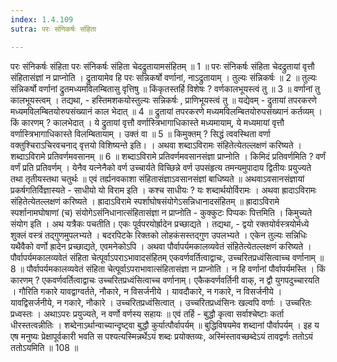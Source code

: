 ```yaml
---
index: 1.4.109
sutra: परः संनिकर्षः संहिता

---
```

 परः संनिकर्षः संहिता परः संनिकर्षः संहिता चेदद्रुतायामसंहितम् ॥ 1 ॥ परः संनिकर्षः संहिता चेदद्रुतायां वृत्तौ संहितासंज्ञां न प्राप्नोति । द्रुतायामेव हि परः सन्निकर्षो वर्णानां, नाऽद्रुतायाम् । तुल्यः संन्निकर्षः ॥ 2 ॥ तुल्यः संन्निकर्षो वर्णानां द्रुतमध्यमविलम्बितासु वृत्तिषु ॥ किंकृतस्तर्हि विशेषः ? वर्णकालभूयस्त्वं तु ॥ 3 ॥ वर्णानां तु कालभूयस्त्वम् । तद्यथा,  -  हस्तिमशकयोस्तुल्यः सन्निकर्षः , प्राणिभूयस्त्वं तु ॥ यद्येवम्  -  द्रुतायां तपरकरणे मध्यमविलम्बितयोरुपसंख्यानं काल भेदात् ॥ 4 ॥ द्रुतायां तपरकरणे मध्यमविलम्बितयोरुपसंख्यानं कर्तव्यम् । किं कारणम् ? कालभेदात् । ये द्रुतायां वृत्तौ वर्णास्त्रिभागाधिकास्ते मध्यमायाम्, ये मध्यमायां वृत्तौ वर्णास्त्रिभागाधिकास्ते विलम्बितायाम् । उक्तं वा ॥ 5 ॥ किमुक्तम् ? सिद्धं त्ववस्थिता वर्णा वक्तुश्चिराऽचिरवचनाद् वृत्तयो विशिष्यन्ते इति। । अथवा शब्दाऽविरामः संहितेत्येतल्लक्षणं करिष्यते । शब्दाऽविरामे प्रतिवर्णमवसानम् ॥ 6 ॥ शब्दाऽविरामे प्रतिवर्णमवसानसंज्ञा प्राप्नोति । किमिदं प्रतिवर्णमिति ? वर्णं वर्णं प्रति प्रतिवर्णम् । येनैव यत्नेनैको वर्ण उच्चार्यते विच्छिन्ने वर्ण उपसंहृत्य तमन्यमुपादाय द्वितीयः प्रयुज्यते तथा तृतीयस्तथा चतुर्थः ॥ एवं तर्ह्यनवकाशा संहितासंज्ञाऽवसानसंज्ञां बाधिष्यते ॥ अथवाऽवसानसंज्ञायां प्रकर्षगतिर्विज्ञास्यते  -  साधीयो यो विराम इति । कश्च साधीयः ? यः शब्दार्थयोर्विरामः । अथवा ह्रादाऽविरामः संहितेत्येतल्लक्षणं करिष्यते । ह्रादाऽविरामे स्पर्शाघोषसंयोगेऽसन्निधानादसंहितम् ॥ ह्रादाऽविरामे स्पर्शानामघोषाणां (च) संयोगेऽसंनिधानात्संहितासंज्ञा न प्राप्नोति  -  कुक्कुटः पिप्पकः पित्तमिति । किमुच्यते संयोग इति । अथ यत्रैकः पचतीति। एकः पूर्वपरयोर्ह्रादेन प्रच्छाद्यते । तद्यथा,  -  द्वयो रक्तयोर्वस्त्रयोर्मध्ये शुक्लं वस्त्रं तद्गुणमुपलभ्यते । बदरपिटके रिक्तको लोहकंसस्तद्गुण उपलभ्यते । एकेन तुल्यः सन्निधिः यथैवैको वर्णो ह्रादेन प्रच्छाद्यते, एवमनेकोऽपि । अथवा पौर्वापर्यमकालव्यवेतं संहितेत्येतल्लक्षणं करिष्यते ।  पौर्वापर्यमकालव्यवेतं संहिता चेत्पूर्वाऽपराऽभावादसंहितम् एकवर्णवर्तित्वाद्वाचः, उच्चरितप्रध्वंसित्वाच्च वर्णानाम् ॥ 8 ॥ पौर्वापर्यमकालव्यवेतं संहिता चेत्पूर्वाऽपराभावात्संहितासंज्ञा न प्राप्नोति । न हि वर्णानां पौर्वापर्यमस्ति । किं कारणम् ? एकवर्णवर्तित्वाद्वाचः उच्चरितप्रध्वंसित्वाच्च वर्णानाम्। एकैकवर्णवर्तिनी वाक्, न द्वौ युगपदुच्चारयति । गौरिति गकारे यावद्वाग्वर्तते, नौकारे, न विसर्जनीये । यावदौकारे, न गकारे, न विसर्जनीये । यावद्विसर्जनीये, न गकारे, नौकारे । उच्चरितप्रध्वंसित्वात् । उच्चरितप्रध्वंसिनः खल्वपि वर्णाः । उच्चरितः प्रध्वस्तः । अथाऽपरः प्रयुज्यते, न वर्णो वर्णस्य सहायः ॥ एवं तर्हि  -  बुद्धौ कृत्वा सर्वाश्चेष्टाः कर्ता धीरस्तत्वन्नीतिः । शब्देनाऽर्थान्वाच्यान्दृष्ट्वा बुद्धौ कुर्यात्पौर्वापर्यम् ॥ बुद्धिविषयमेव शब्दानां पौर्वापर्यम् । इह य एष मनुष्यः प्रेक्षापूर्वकारी भवति स पश्यत्यस्मिन्नर्थेऽयं शब्दः प्रयोक्तव्यः, अस्मिंस्तावच्छब्देऽयं तावद्वर्णः ततोऽयं ततोऽयमिति ॥ 108 ॥ 